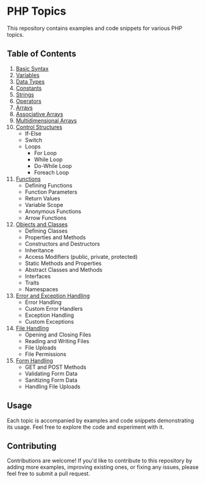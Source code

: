 # PHP Topics

This repository contains examples and code snippets for various PHP topics.

## Table of Contents

1. [Basic Syntax](#basic-syntax)
2. [Variables](#variables)
3. [Data Types](#data-types)
4. [Constants](#constants)
5. [Strings](#strings)
6. [Operators](#operators)
7. [Arrays](#arrays)
8. [Associative Arrays](#associative-arrays)
9. [Multidimensional Arrays](#multidimensional-arrays)
10. [Control Structures](#control-structures)
    - If-Else
    - Switch
    - Loops
        - For Loop
        - While Loop
        - Do-While Loop
        - Foreach Loop
11. [Functions](#functions)
    - Defining Functions
    - Function Parameters
    - Return Values
    - Variable Scope
    - Anonymous Functions
    - Arrow Functions
12. [Objects and Classes](#objects-and-classes)
    - Defining Classes
    - Properties and Methods
    - Constructors and Destructors
    - Inheritance
    - Access Modifiers (public, private, protected)
    - Static Methods and Properties
    - Abstract Classes and Methods
    - Interfaces
    - Traits
    - Namespaces
13. [Error and Exception Handling](#error-and-exception-handling)
    - Error Handling
    - Custom Error Handlers
    - Exception Handling
    - Custom Exceptions
14. [File Handling](#file-handling)
    - Opening and Closing Files
    - Reading and Writing Files
    - File Uploads
    - File Permissions
15. [Form Handling](#form-handling)
    - GET and POST Methods
    - Validating Form Data
    - Sanitizing Form Data
    - Handling File Uploads

## Usage

Each topic is accompanied by examples and code snippets demonstrating its usage. Feel free to explore the code and experiment with it.

## Contributing

Contributions are welcome! If you'd like to contribute to this repository by adding more examples, improving existing ones, or fixing any issues, please feel free to submit a pull request.
